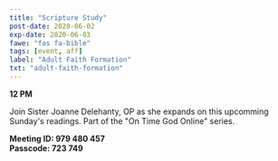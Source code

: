 ```yaml
---
title: "Scripture Study"
post-date: 2020-06-02
exp-date: 2020-06-03
fawe: "fas fa-bible"
tags: [event, aff]
label: "Adult Faith Formation"
txt: "adult-faith-formation"
---
```

**12 PM**

Join Sister Joanne Delehanty, OP as she expands on this upcomming Sunday's readings. Part of the "On Time God Online" series.

**Meeting ID: 979 480 457**
<br>
**Passcode: 723 749**